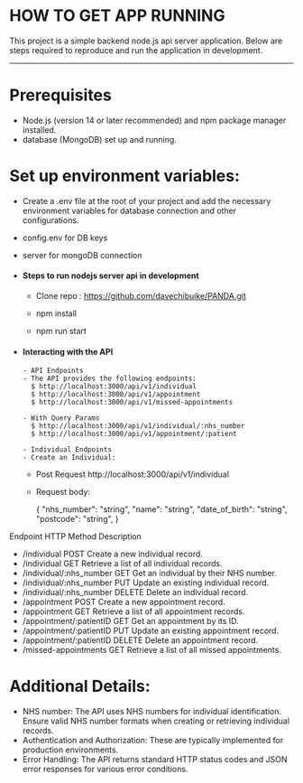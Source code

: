 # HOW TO GET APP RUNNING

This project is a simple backend node.js api server application.
Below are steps required to reproduce and run the application in development.

---

# Prerequisites

- Node.js (version 14 or later recommended) and npm package manager installed.
- database (MongoDB) set up and running.

# Set up environment variables:

- Create a .env file at the root of your project and add the necessary environment variables for database connection and other configurations.
- config.env for DB keys
- server for mongoDB connection

- #### Steps to run nodejs server api in **development**

  - Clone repo : https://github.com/davechibuike/PANDA.git

  - npm install
  - npm run start

- #### Interacting with the API

      - API Endpoints
      - The API provides the following endpoints:
        $ http://localhost:3000/api/v1/individual
        $ http://localhost:3000/api/v1/appointment
        $ http://localhost:3000/api/v1/missed-appointments

      - With Query Params
        $ http://localhost:3000/api/v1/individual/:nhs_number
        $ http://localhost:3000/api/v1/appointment/:patient

      - Individual Endpoints
      - Create an Individual:

  - Post Request http://localhost:3000/api/v1/individual
  - Request body:

    {
    "nhs_number": "string",
    "name": "string",
    "date_of_birth": "string",
    "postcode": "string",
    }

Endpoint HTTP Method Description

- /individual   POST  Create a new individual record.
- /individual   GET Retrieve a list of all individual records.
- /individual/:nhs_number GET Get an individual by their NHS number.
- /individual/:nhs_number PUT Update an existing individual record.
- /individual/:nhs_number DELETE Delete an individual record.
- /appointment POST Create a new appointment record.
- /appointment GET Retrieve a list of all appointment records.
- /appointment/:patientID GET Get an appointment by its ID.
- /appointment/:patientID PUT Update an existing appointment record.
- /appointment/:patientID DELETE Delete an appointment record.
- /missed-appointments GET Retrieve a list of all missed appointments.

# Additional Details:
- NHS number: The API uses NHS numbers for individual identification. Ensure valid NHS number formats when creating or retrieving individual records.
- Authentication and Authorization: These are typically implemented for production environments.
- Error Handling: The API returns standard HTTP status codes and JSON error responses for various error conditions.
